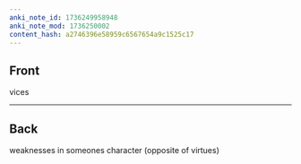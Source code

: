 ```yaml
---
anki_note_id: 1736249958948
anki_note_mod: 1736250002
content_hash: a2746396e58959c6567654a9c1525c17
---
```


## Front

vices

<hr/>

## Back

weaknesses in someones character (opposite of virtues)